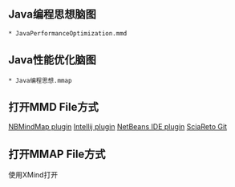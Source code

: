 ## Java编程思想脑图
    * JavaPerformanceOptimization.mmd

## Java性能优化脑图
    * Java编程思想.mmap

## 打开MMD File方式
[NBMindMap plugin](http://www.igormaznitsa.com/netbeans-mmd-plugin/)
[Intellij plugin](https://plugins.jetbrains.com/plugin/8045)
[NetBeans IDE plugin](http://plugins.netbeans.org/plugin/60188/nb-mindmap-editor)
[SciaReto Git](https://github.com/raydac/netbeans-mmd-plugin/releases/latest)

## 打开MMAP File方式
使用XMind打开